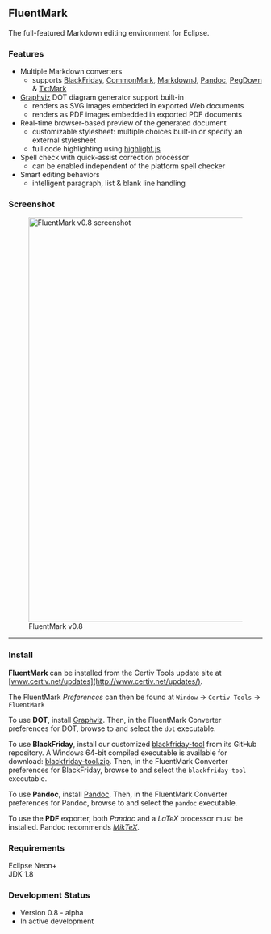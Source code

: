 ## FluentMark

The full-featured Markdown editing environment for Eclipse.

### Features 

+ Multiple Markdown converters
    - supports [BlackFriday](https://github.com/russross/blackfriday), 
      [CommonMark](https://github.com/jgm/CommonMark), 
      [MarkdownJ](https://github.com/myabc/markdownj), 
      [Pandoc](https://pandoc.org),
      [PegDown](https://github.com/sirthias/pegdown) &
      [TxtMark](https://github.com/rjeschke/txtmark)
+ [Graphviz](http://www.graphviz.org/) DOT diagram generator support built-in
	- renders as SVG images embedded in exported Web documents 
	- renders as PDF images embedded in exported PDF documents
+ Real-time browser-based preview of the generated document
    - customizable stylesheet: multiple choices built-in or specify an external stylesheet
    - full code highlighting using [highlight.js](https://highlightjs.org/)
+ Spell check with quick-assist correction processor
    - can be enabled independent of the platform spell checker
+ Smart editing behaviors
    - intelligent paragraph, list & blank line handling

### Screenshot

<figure>
<a href="http://www.certiv.net/updates/net.certiv.fluentmark.site/ScreenShot-0.8.png">
	<img src="http://www.certiv.net/updates/net.certiv.fluentmark.site/ScreenShot-0.8.png"
		alt="FluentMark v0.8 screenshot" 
		align="left" width="800"></a>
	<figcaption>FluentMark v0.8</figcaption>
</figure>

---

### Install

**FluentMark** can be installed from the Certiv Tools update site 
at [www.certiv.net/updates](http://www.certiv.net/updates/).

The FluentMark *Preferences* can then be found at `Window` -> `Certiv Tools` -> `FluentMark`  

To use **DOT**, install [Graphviz](http://www.graphviz.org/download.php). Then, 
in the FluentMark Converter preferences for DOT, browse to and select the `dot` 
executable.

To use **BlackFriday**, install our customized [blackfriday-tool](https://github.com/grosenberg/blackfriday-tool) 
from its GitHub repository. A Windows 64-bit compiled executable 
is available for download: [blackfriday-tool.zip](http://www.certiv.net/updates/net.certiv.fluentmark.site/blackfriday-tool.zip). 
Then, in the FluentMark Converter preferences for BlackFriday, browse to 
and select the `blackfriday-tool` executable.

To use **Pandoc**, install [Pandoc](https://pandoc.org). Then, 
in the FluentMark Converter preferences for Pandoc, browse to and select the `pandoc` 
executable.

To use the **PDF** exporter, both *Pandoc* and a *LaTeX* processor must be installed. 
Pandoc recommends [*MikTeX*](https://miktex.org/).


<!---

### Use

|Key|Function|
|---|--------|
|Ctrl-/|Toggles commenting of selected text (markdown comment)|
|Ctrl-Shift-/|Toggles commenting of selected text (html comment)|
|Ctrl-Shift-f|Format|

--->

### Requirements

Eclipse Neon+  
JDK 1.8

### Development Status

- Version 0.8 - alpha
- In active development 
